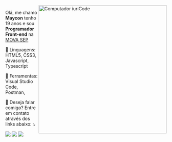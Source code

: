 <img src="https://raw.githubusercontent.com/MicaelliMedeiros/micaellimedeiros/master/image/computer-illustration.png" min-width="400px" max-width="400px" width="400px" align="right" alt="Computador iuriCode">

<p align="left"> Olá, me chamo <strong>Maycon</strong> tenho 19 anos e sou <strong>Programador Front-end</strong> na <a href="https://mova.vc" target="_blank">MOVA SEP</a></p>

<p align="left">
  🦄 Linguagens: HTML5, CSS3, Javascript, Typescript
</p>

<p align="left">
  💼 Ferramentas: Visual Studio Code, Postman,
</p>

<p align="left">
  💌 Deseja falar comigo? Entre em contato através dos links abaixo: ⤵️
</p>

<p align="left">
  <a href="mailto:email@mayconjesus.dev" alt="Gmail" target="_blank">
  <img src="https://img.shields.io/badge/-Gmail-FF0000?style=flat-square&labelColor=FF0000&logo=gmail&logoColor=white&link=LINK-DO-SEU-EMAIL" /></a>

  <a href="https://www.linkedin.com/in/maycon-jesus-20b3a6216/" alt="Linkedin" target="_blank">
  <img src="https://img.shields.io/badge/-Linkedin-0e76a8?style=flat-square&logo=Linkedin&logoColor=white&link=LINK-DO-SEU-LINKEDIN" /></a>

  <a href="https://api.whatsapp.com/send?phone=5531997466833" alt="WhatsApp" target="_blank">
  <img src="https://img.shields.io/badge/-WhatsApp-25d366?style=flat-square&labelColor=25d366&logo=whatsapp&logoColor=white&link=API-DO-SEU-WHATSAPP"/></a>
</p>  
